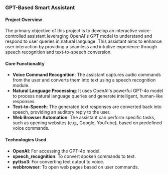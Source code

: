 ### GPT-Based Smart Assistant

#### Project Overview
The primary objective of this project is to develop an interactive voice-controlled assistant leveraging OpenAI's GPT model to understand and respond to user queries in natural language. This assistant aims to enhance user interaction by providing a seamless and intuitive experience through speech recognition and text-to-speech conversion.

#### Core Functionality
* **Voice Command Recognition**: The assistant captures audio commands from the user and converts them into text using a speech recognition module.
* **Natural Language Processing**: It uses OpenAI's powerful GPT-4o model to process natural language queries and generate intelligent, human-like responses.
* **Text-to-Speech**: The generated text responses are converted back into speech, providing an auditory reply to the user.
* **Web Browser Automation**: The assistant can perform specific tasks, such as opening websites (e.g., Google, YouTube), based on predefined voice commands.

#### Technologies Used
* **OpenAI**: For accessing the GPT-4o model.
* **speech_recognition**: To convert spoken commands to text.
* **pyttsx3**: For converting text output to voice.
* **webbrowser**: To open web pages based on user commands.
